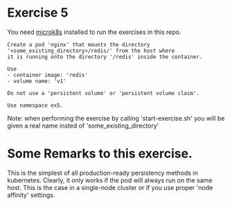 # Exercise 5

You need [microk8s](https://microk8s.io/) installed to run the exercises in this repo.

```
Create a pod 'nginx' that mounts the directory '<some_existing_directory>/redis/' from the host where
it is running onto the directory '/redis' inside the container.

Use
- container image: 'redis'
- volume name: 'v1'

Do not use a 'persistent volume' or 'persistent volume claim'.

Use namespace ex5.
```

Note: when performing the exercise by calling 'start-exercise.sh' you will be given a real name insted of 'some_existing_directory'

# Some Remarks to this exercise.
This is the simplest of all production-ready persistency methods in kubernetes.
Clearly, it only works if the pod will always run on the same host.
This is the case in a single-node cluster or if you use proper 'node affinity' settings.
